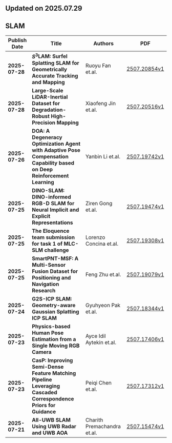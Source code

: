 ## Updated on 2025.07.29

## SLAM

|Publish Date|Title|Authors|PDF|
|---|---|---|---|
|**2025-07-28**|**$S^3$LAM: Surfel Splatting SLAM for Geometrically Accurate Tracking and Mapping**|Ruoyu Fan et.al.|[2507.20854v1](http://arxiv.org/abs/2507.20854v1)|
|**2025-07-28**|**Large-Scale LiDAR-Inertial Dataset for Degradation-Robust High-Precision Mapping**|Xiaofeng Jin et.al.|[2507.20516v1](http://arxiv.org/abs/2507.20516v1)|
|**2025-07-26**|**DOA: A Degeneracy Optimization Agent with Adaptive Pose Compensation Capability based on Deep Reinforcement Learning**|Yanbin Li et.al.|[2507.19742v1](http://arxiv.org/abs/2507.19742v1)|
|**2025-07-25**|**DINO-SLAM: DINO-informed RGB-D SLAM for Neural Implicit and Explicit Representations**|Ziren Gong et.al.|[2507.19474v1](http://arxiv.org/abs/2507.19474v1)|
|**2025-07-25**|**The Eloquence team submission for task 1 of MLC-SLM challenge**|Lorenzo Concina et.al.|[2507.19308v1](http://arxiv.org/abs/2507.19308v1)|
|**2025-07-25**|**SmartPNT-MSF: A Multi-Sensor Fusion Dataset for Positioning and Navigation Research**|Feng Zhu et.al.|[2507.19079v1](http://arxiv.org/abs/2507.19079v1)|
|**2025-07-24**|**G2S-ICP SLAM: Geometry-aware Gaussian Splatting ICP SLAM**|Gyuhyeon Pak et.al.|[2507.18344v1](http://arxiv.org/abs/2507.18344v1)|
|**2025-07-23**|**Physics-based Human Pose Estimation from a Single Moving RGB Camera**|Ayce Idil Aytekin et.al.|[2507.17406v1](http://arxiv.org/abs/2507.17406v1)|
|**2025-07-23**|**CasP: Improving Semi-Dense Feature Matching Pipeline Leveraging Cascaded Correspondence Priors for Guidance**|Peiqi Chen et.al.|[2507.17312v1](http://arxiv.org/abs/2507.17312v1)|
|**2025-07-21**|**All-UWB SLAM Using UWB Radar and UWB AOA**|Charith Premachandra et.al.|[2507.15474v1](http://arxiv.org/abs/2507.15474v1)|

